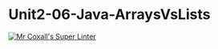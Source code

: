 # Unit2-06-Java-ArraysVsLists
[![Mr Coxall's Super Linter](README.md/../../../workflows/Mr%20Coxall's%20Super%20Linter/badge.svg)](README.md/../../../actions)
